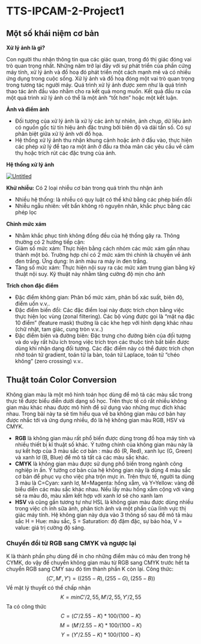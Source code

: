 # TTS-IPCAM-2-Project1
## Một số khái niệm cơ bản
**Xử lý ảnh là gì?**

Con người thu nhận thông tin qua các giác quan, trong đó thị giác đóng vai trò quan trọng nhất. Những năm trở lại đây với sự phát triển của phần cứng máy tính, xử lý ảnh và đồ hoạ đó phát triển một cách mạnh mẽ và có nhiều ứng dụng trong cuộc sống. Xử lý ảnh và đồ hoạ đóng một vai trò quan trọng trong tương tác người máy. Quá trình xử lý ảnh được xem như là quá trình thao tác ảnh đầu vào nhằm cho ra kết quả mong muốn. Kết quả đầu ra của một quá trình xử lý ảnh có thể là một ảnh “tốt hơn” hoặc một kết luận.

**Ảnh và điểm ảnh**

- Đối tượng của xử lý ảnh là xử lý các ảnh tự nhiên, ảnh chụp, dữ liệu ảnh có nguồn gốc từ tín hiệu ảnh đặc trưng bởi biên độ và dải tần số. Có sự phân biệt giữa xử lý ảnh với đồ họa.
- Hệ thống xử lý ảnh thu nhận khung cảnh hoặc ảnh ở đầu vào, thực hiện các phép xử lý để tạo ra một ảnh ở đầu ra thỏa mãn các yêu cầu về cảm thụ hoặc trích rút các đặc trưng của ảnh.

**Hệ thống xử lý ảnh**

<a href="https://ibb.co/qYVpv0B"><img src="https://i.ibb.co/VY5TsHV/Untitled.png" alt="Untitled" border="0"></a>

**Khử nhiễu:** Có 2 loại nhiễu cơ bản trong quá trình thu nhận ảnh

- Nhiều hệ thống: là nhiễu có quy luật có thể khử bằng các phép biến đổi
- Nhiễu ngẫu nhiên: vết bẩn không rõ nguyên nhân, khắc phục bằng các phép lọc

**Chỉnh mức xám**

- Nhằm khắc phục tính không đồng đều của hệ thống gây ra. Thông thường có 2 hướng tiếp cận:
- Giảm số mức xám: Thực hiện bằng cách nhóm các mức xám gần nhau thành một bó. Trường hợp chỉ có 2 mức xám thì chính là chuyển về ảnh đen trắng. Ứng dụng: In ảnh màu ra máy in đen trắng.
- Tăng số mức xám: Thực hiện nội suy ra các mức xám trung gian bằng kỹ thuật nội suy. Kỹ thuật này nhằm tăng cường độ mịn cho ảnh

**Trích chon đặc điểm**

- Đặc điểm không gian: Phân bố mức xám, phân bố xác suất, biên độ, điểm uốn v.v.. 
- Đặc điểm biến đổi: Các đặc điểm loại này được trích chọn bằng việc thực hiện lọc vùng (zonal filtering). Các bộ vùng được gọi là “mặt nạ đặc 10 điểm” (feature mask) thường là các khe hẹp với hình dạng khác nhau (chữ nhật, tam giác, cung tròn v.v..) 
- Đặc điểm biên và đường biên: Đặc trưng cho đường biên của đối tượng và do vậy rất hữu ích trong việc trích trọn các thuộc tính bất biến được dùng khi nhận dạng đối tượng. Các đặc điểm này có thể được trích chọn nhờ toán tử gradient, toán tử la bàn, toán tử Laplace, toán tử “chéo không” (zero crossing) v.v.. 

## Thuật toán Color Conversion

Không gian màu là một mô hình toán học dùng để mô tả các màu sắc trong thực tế được biểu diễn dưới dạng số học. Trên thực tế có rất nhiều không gian màu khác nhau được mô hình để sử dụng vào những mục đích khác nhau. Trong bài này ta sẽ tìm hiểu qua về ba không gian màu cơ bản hay được nhắc tới và ứng dụng nhiều, đó là hệ không gian màu RGB, HSV và CMYK.
- **RGB** là không gian màu rất phổ biến được dùng trong đồ họa máy tính và nhiều thiết bị kĩ thuật số khác. Ý tưởng chính của không gian màu này là sự kết hợp của 3 màu sắc cơ bản : màu đỏ (R, Red), xanh lục (G, Green) và xanh lơ (B, Blue) để mô tả tất cả các màu sắc khác.
- **CMYK** là không gian màu được sử dụng phổ biến trong ngành công nghiệp in ấn. Ý tưởng cơ bản của hệ không gian này là dùng 4 màu sắc cơ bản để phục vụ cho việc pha trộn mực in. Trên thực tế, người ta dùng 3 màu là C=Cyan: xanh lơ, M=Magenta: hồng xẫm, và Y=Yellow: vàng để biểu diễn các màu sắc khác nhau. Nếu lấy màu hồng xẫm cộng với vàng sẽ ra màu đỏ, màu xẫm kết hợp với xanh lơ sẽ cho xanh lam 
- **HSV** và cũng gần tương tự như HSL là không gian màu được dùng nhiều trong việc ch ỉnh sữa ảnh, phân tích ảnh và một phần của lĩnh vực thị giác máy tính. Hệ không gian này dựa vào 3 thông số sau để mô tả màu sắc H = Hue: màu sắc, S = Saturation: độ đậm đặc, sự bảo hòa, V = value: giá trị cường độ sáng.

### Chuyển đổi từ RGB sang CMYK và ngược lại

K là thành phần phụ dùng để in cho những điểm màu có màu đen trong hệ CYMK, do vậy để chuyển không gian màu từ RGB sang CMYK trước hết ta chuyển RGB sang CMY sau đó tìm thành phần K còn lại.
Công thức: $$(C', M', Y') = ((255 - R), (255 - G), (255 - B)) $$
Về mặt lý thuyết có thể chấp nhận $$ K = min {C'/2,55, M'/2,55, Y'/2,55} $$
Ta có công thức
$$ C = (C'/2.55 - K) * 100 /(100 - K) $$
$$ M = (M'/2.55 - K) * 100 /(100 - K) $$
$$ Y = (Y'/2.55 - K) *100 /(100 - K) $$
